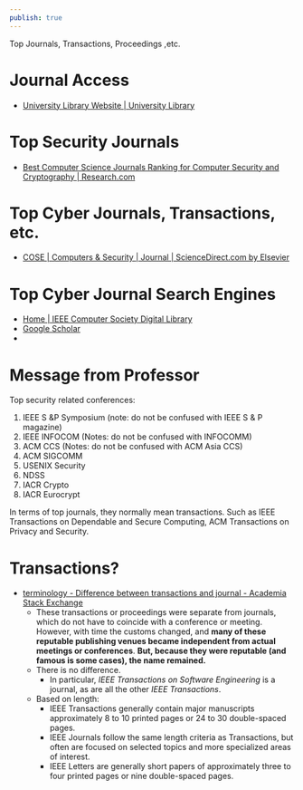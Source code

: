 ```yaml
---
publish: true
---
```

Top Journals, Transactions, Proceedings ,etc.
# Journal Access
- [University Library Website | University Library](https://ulib.iupui.edu/) 
# Top Security Journals
- [Best Computer Science Journals Ranking for Computer Security and Cryptography | Research.com](https://research.com/journals-rankings/computer-science/computer-security-cryptography) 

# Top Cyber Journals, Transactions, etc.
- [COSE | Computers & Security | Journal | ScienceDirect.com by Elsevier](https://www.sciencedirect.com/journal/computers-and-security) 

# Top Cyber Journal Search Engines
- [Home | IEEE Computer Society Digital Library](https://www.computer.org/csdl/home) 
- [Google Scholar](https://scholar.google.com/) 
- 

# Message from Professor
Top security related conferences:  
1. IEEE S &P Symposium (note: do not be confused with IEEE S & P magazine)  
2. IEEE INFOCOM (Notes: do not be confused with INFOCOMM)  
3. ACM CCS (Notes: do not be confused with ACM Asia CCS)  
4. ACM SIGCOMM  
5. USENIX Security  
6. NDSS  
7. IACR Crypto  
8. IACR Eurocrypt  

In terms of top journals, they normally mean transactions.
Such as IEEE Transactions on Dependable and Secure Computing,
ACM Transactions on Privacy and Security.

# Transactions?
- [terminology - Difference between transactions and journal - Academia Stack Exchange](https://academia.stackexchange.com/questions/13960/difference-between-transactions-and-journal) 
	- These transactions or proceedings were separate from journals, which do not have to coincide with a conference or meeting. However, with time the customs changed, and **many of these reputable publishing venues became independent from actual meetings or conferences**. **But, because they were reputable (and famous is some cases), the name remained.**
	- There is no difference.
		- In particular, _IEEE Transactions on Software Engineering_ is a journal, as are all the other _IEEE Transactions_.
	- Based on length:
		- IEEE Transactions generally contain major manuscripts approximately 8 to 10 printed pages or 24 to 30 double-spaced pages.
		- IEEE Journals follow the same length criteria as Transactions, but often are focused on selected topics and more specialized areas of interest.
		- IEEE Letters are generally short papers of approximately three to four printed pages or nine double-spaced pages. 